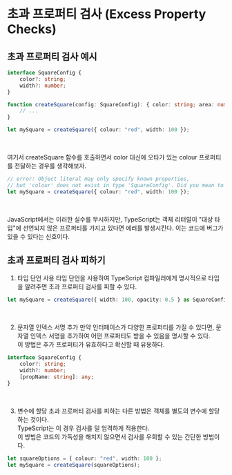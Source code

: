 # 초과 프로퍼티 검사 (Excess Property Checks)

## 초과 프로퍼티 검사 예시

```TypeScript
interface SquareConfig {
    color?: string;
    width?: number;
}

function createSquare(config: SquareConfig): { color: string; area: number } {
    // ...
}

let mySquare = createSquare({ colour: "red", width: 100 });
```

<br/>

여기서 createSquare 함수를 호출하면서 color 대신에 오타가 있는 colour 프로퍼티를 전달하는 경우를 생각해보자.

```TypeScript
// error: Object literal may only specify known properties,
// but 'colour' does not exist in type 'SquareConfig'. Did you mean to write 'color'?
let mySquare = createSquare({ colour: "red", width: 100 });
```

<br/>

JavaScript에서는 이러한 실수를 무시하지만, TypeScript는 객체 리터럴이 "대상 타입"에 선언되지 않은 프로퍼티를 가지고 있다면 에러를 발생시킨다. 이는 코드에 버그가 있을 수 있다는 신호이다.<br/>

## 초과 프로퍼티 검사 피하기

1. 타입 단언 사용
   타입 단언을 사용하여 TypeScript 컴파일러에게 명시적으로 타입을 알려주면 초과 프로퍼티 검사를 피할 수 있다.

```TypeScript
let mySquare = createSquare({ width: 100, opacity: 0.5 } as SquareConfig);
```

<br/>

2. 문자열 인덱스 서명 추가
   만약 인터페이스가 다양한 프로퍼티를 가질 수 있다면, 문자열 인덱스 서명을 추가하여 어떤 프로퍼티도 받을 수 있음을 명시할 수 있다.<br/>
   이 방법은 추가 프로퍼티가 유효하다고 확신할 때 유용하다.

```TypeScript
interface SquareConfig {
    color?: string;
    width?: number;
    [propName: string]: any;
}
```

<br/>

3. 변수에 할당
   초과 프로퍼티 검사를 피하는 다른 방법은 객체를 별도의 변수에 할당하는 것이다.<br/>
   TypeScript는 이 경우 검사를 덜 엄격하게 적용한다.<br/>
   이 방법은 코드의 가독성을 해치지 않으면서 검사를 우회할 수 있는 간단한 방법이다.

```TypeScript
let squareOptions = { colour: "red", width: 100 };
let mySquare = createSquare(squareOptions);
```
